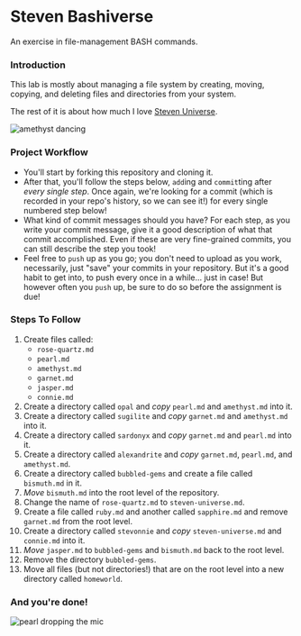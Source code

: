 # Steven Bashiverse

An exercise in file-management BASH commands.


### Introduction

This lab is mostly about managing a file system by creating, moving, copying, and deleting files and directories from your system.

The rest of it is about how much I love [Steven Universe](https://en.wikipedia.org/wiki/Steven_Universe).

![amethyst dancing](https://media.giphy.com/media/21QQPGQytTCRqI2cng/giphy.gif)


### Project Workflow

* You'll start by forking this repository and cloning it.
* After that, you'll follow the steps below, `add`ing and `commit`ting after _every single step_. Once again, we're looking for a commit (which is recorded in your repo's history, so we can see it!) for every single numbered step below!
* What kind of commit messages should you have? For each step, as you write your commit message, give it a good description of what that commit accomplished. Even if these are very fine-grained commits, you can still describe the step you took!
* Feel free to `push` up as you go; you don't need to upload as you work, necessarily, just "save" your commits in your repository. But it's a good habit to get into, to push every once in a while... just in case! But however often you `push` up, be sure to do so before the assignment is due!


### Steps To Follow

1. Create files called:
   * `rose-quartz.md`
   * `pearl.md`
   * `amethyst.md`
   * `garnet.md`
   * `jasper.md`
   * `connie.md`
2. Create a directory called `opal` and _copy_ `pearl.md` and `amethyst.md` into it.
3. Create a directory called `sugilite` and _copy_ `garnet.md` and `amethyst.md` into it.
4. Create a directory called `sardonyx` and _copy_ `garnet.md` and `pearl.md` into it.
5. Create a directory called `alexandrite` and _copy_ `garnet.md`, `pearl.md`, and `amethyst.md`.
6. Create a directory called `bubbled-gems` and create a file called `bismuth.md` in it.
7. _Move_ `bismuth.md` into the root level of the repository.
8. Change the name of `rose-quartz.md` to `steven-universe.md`.
9. Create a file called `ruby.md` and another called `sapphire.md` and remove `garnet.md` from the root level.
10. Create a directory called `stevonnie` and _copy_ `steven-universe.md` and `connie.md` into it.
11. _Move_ `jasper.md` to `bubbled-gems` and `bismuth.md` back to the root level.
12. Remove the directory `bubbled-gems`.
13. Move all files (but not directories!) that are on the root level into a new directory called `homeworld`.


### And you're done!

![pearl dropping the mic](https://media.giphy.com/media/3oEdv2e6zgF4ab9IaY/source.gif)
